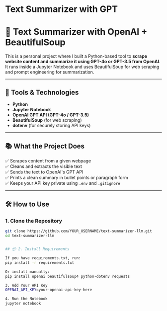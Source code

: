 # Text Summarizer with GPT
# 🧠 Text Summarizer with OpenAI + BeautifulSoup

This is a personal project where I built a Python-based tool to **scrape website content and summarize it using GPT-4o or GPT-3.5 from OpenAI**. It runs inside a Jupyter Notebook and uses BeautifulSoup for web scraping and prompt engineering for summarization.

---

## 🔧 Tools & Technologies

- **Python**
- **Jupyter Notebook**
- **OpenAI GPT API (GPT-4o / GPT-3.5)**
- **BeautifulSoup** (for web scraping)
- **dotenv** (for securely storing API keys)

---

## 📚 What the Project Does

✅ Scrapes content from a given webpage  
✅ Cleans and extracts the visible text  
✅ Sends the text to OpenAI's GPT API  
✅ Prints a clean summary in bullet points or paragraph form  
✅ Keeps your API key private using `.env` and `.gitignore`

---

## 🛠️ How to Use

### 1. Clone the Repository

```bash
git clone https://github.com/YOUR_USERNAME/text-summarizer-llm.git
cd text-summarizer-llm


## 📦 2. Install Requirements

If you have requirements.txt, run:
pip install -r requirements.txt

Or install manually:
pip install openai beautifulsoup4 python-dotenv requests

3. Add Your API Key
OPENAI_API_KEY=your-openai-api-key-here

4. Run the Notebook
jupyter notebook
